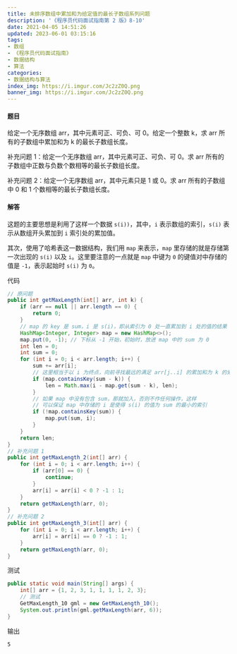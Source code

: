 ```yaml
---
title: 未排序数组中累加和为给定值的最长子数组系列问题
description: '《程序员代码面试指南第 2 版》8-10'
date: 2021-04-05 14:51:26
updated: 2023-06-01 03:15:16
tags:
- 数组
- 《程序员代码面试指南》
- 数据结构
- 算法
categories:
- 数据结构与算法
index_img: https://i.imgur.com/Jc2zZ0Q.png
banner_img: https://i.imgur.com/Jc2zZ0Q.png
---
```


#### 题目

给定一个无序数组 arr，其中元素可正、可负、可 0。给定一个整数 k，求 arr 所有的子数组中累加和为 k 的最长子数组长度。

补充问题 1：给定一个无序数组 arr，其中元素可正、可负、可 0。求 arr 所有的子数组中正数与负数个数相等的最长子数组长度。

补充问题 2：给定一个无序数组 arr，其中元素只是 1 或 0。求 arr 所有的子数组中 0 和 1 个数相等的最长子数组长度。

#### 解答

这题的主要思想是利用了这样一个数据 `s(i))`，其中，`i` 表示数组的索引，`s(i)` 表示从数组开头累加到 `i` 索引处的累加值。

其次，使用了哈希表这一数据结构，我们用 `map` 来表示，`map` 里存储的就是存储第一次出现的 `s(i)` 以及 `i`。这里要注意的一点就是 `map` 中键为 `0` 的键值对中存储的值是 `-1`，表示起始时 `s(i)` 为 `0`。

代码

```java
// 原问题
public int getMaxLength(int[] arr, int k) {
    if (arr == null || arr.length == 0) {
        return 0;
    }
    // map 的 key 是 sum，i 是 s(i)，即从索引为 0 处一直累加到 i 处的值的结果
    HashMap<Integer, Integer> map = new HashMap<>();
    map.put(0, -1); // 下标从 -1 开始，初始时，放进 map 中的 sum 为 0
    int len = 0;
    int sum = 0;
    for (int i = 0; i < arr.length; i++) {
        sum += arr[i];
        // 这里相当于以 i 为终点，向前寻找最远的满足 arr[j..i] 的累加和为 k 的索引 j
        if (map.containsKey(sum - k)) {
            len = Math.max(i - map.get(sum - k), len);
        }
        // 如果 map 中没有包含 sum，那就加入，否则不作任何操作，这样
        // 可以保证 map 中存储的 i 是使得 s(i) 的值为 sum 的最小的索引
        if (!map.containsKey(sum)) {
            map.put(sum, i);
        }
    }
    return len;
}
// 补充问题 1
public int getMaxLength_2(int[] arr) {
    for (int i = 0; i < arr.length; i++) {
        if (arr[0] == 0) {
            continue;
        }
        arr[i] = arr[i] < 0 ? -1 : 1;
    }
    return getMaxLength(arr, 0);
}
// 补充问题 2
public int getMaxLength_3(int[] arr) {
    for (int i = 0; i < arr.length; i++) {
        arr[i] = arr[i] == 0 ? -1 : 1;
    }
    return getMaxLength(arr, 0);
}
```

测试

```java
public static void main(String[] args) {
    int[] arr = {1, 2, 3, 1, 1, 1, 1, 2, 3};
    // 测试
    GetMaxLength_10 gml = new GetMaxLength_10();
    System.out.println(gml.getMaxLength(arr, 6));
}
```

输出

    5